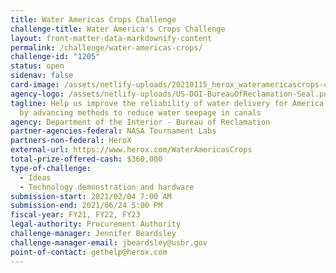 ```yaml
---
title: Water Americas Crops Challenge
challenge-title: Water America's Crops Challenge
layout: front-matter-data-markdownify-content
permalink: /challenge/water-americas-crops/
challenge-id: "1205"
status: open
sidenav: false
card-image: /assets/netlify-uploads/20210115_herox_wateramericascrops-challenge_3-logo_challengegov-sized.jpg
agency-logo: /assets/netlify-uploads/US-DOI-BureauOfReclamation-Seal.png
tagline: Help us improve the reliability of water delivery for America’s crops
  by advancing methods to reduce water seepage in canals
agency: Department of the Interior - Bureau of Reclamation
partner-agencies-federal: NASA Tournament Labs
partners-non-federal: HeroX
external-url: https://www.herox.com/WaterAmericasCrops
total-prize-offered-cash: $360,000
type-of-challenge:
  - Ideas
  - Technology demonstration and hardware
submission-start: 2021/02/04 7:00 AM
submission-end: 2021/06/24 5:00 PM
fiscal-year: FY21, FY22, FY23
legal-authority: Procurement Authority
challenge-manager: Jennifer Beardsley
challenge-manager-email: jbeardsley@usbr.gov
point-of-contact: gethelp@herox.com
---
```

